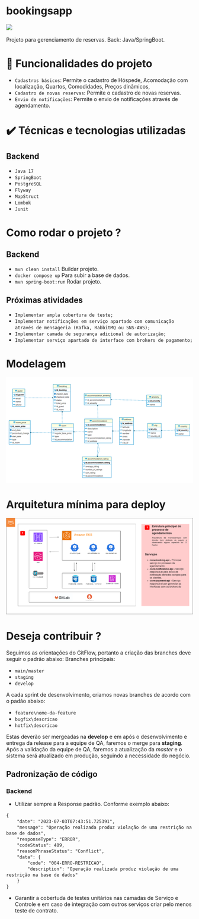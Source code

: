 # bookingsapp

<img src="http://img.shields.io/static/v1?label=STATUS&message=EM%20DESENVOLVIMENTO&color=GREEN&style=for-the-badge"/>

Projeto para gerenciamento de reservas. Back: Java/SpringBoot.

# :hammer: Funcionalidades do projeto

- `Cadastros básicos`: Permite o cadastro de Hóspede, Acomodação com localização, Quartos, Comodidades, Preços dinâmicos, 
- `Cadastro de novas reservas`: Permite o cadastro de novas reservas.
- `Envio de notificações`: Permite o envio de notificações através de agendamento.

# ✔️ Técnicas e tecnologias utilizadas
## Backend
- ``Java 17``
- ``SpringBoot``
- ``PostgreSQL``
- ``Flyway``
- ``MapStruct``
- ``Lombok``
- ``Junit``


# Como rodar o projeto ?

## Backend

- `mvn clean install` Buildar projeto.
- `docker compose up` Para subir a base de dados.
- `mvn spring-boot:run` Rodar projeto.

## Próximas atividades

- `Implementar ampla cobertura de teste;`
- `Implementar notificações em serviço apartado com comunicação através de mensageria (Kafka, RabbitMQ ou SNS-AWS);`
- `Implementar camada de segurança adicional de autorização;`
- `Implementar serviço apartado de interface com brokers de pagamento;`

# Modelagem

![](https://github.com/eliezerneto/booking/blob/main/Modelagem.png)

# Arquitetura mínima para deploy

![](https://github.com/eliezerneto/booking/blob/main/Arquitetura.png)

# Deseja contribuir ?

Seguimos as orientações do GitFlow, portanto a criação das branches deve seguir o padrão abaixo:
Branches principais:

- `main/master`
- `staging`
- `develop`

A cada sprint de desenvolvimento, criamos novas branches de acordo com o padão abaixo:

- `feature\nome-da-feature`
- `bugfix\descricao`
- `hotfix\descricao`

Estas deverão ser mergeadas na **develop** e em após o desenvolvimento e entrega da release para a equipe de QA, faremos o merge para **staging**. Após a validação da equipe de QA, faremos a atualização da *master* e o sistema será atualizado em produção, seguindo a necessidade do negócio. 

## Padronização de código

### Backend
- Utilizar sempre a Response padrão. Conforme exemplo abaixo:
```
{
    "date": "2023-07-03T07:43:51.725391",
    "message": "Operação realizada produz violação de uma restrição na base de dados",
    "responseType": "ERROR",
    "codeStatus": 409,
    "reasonPhraseStatus": "Conflict",
    "data": {
        "code": "004-ERRO-RESTRICAO",
        "description": "Operação realizada produz violação de uma restrição na base de dados"
    }
}
```
- Garantir a cobertuda de testes unitários nas camadas de Serviço e Controle e em caso de integração com outros serviços criar pelo menos teste de contrato.
